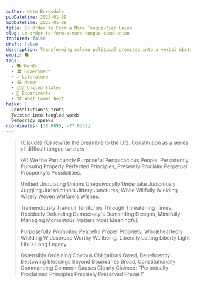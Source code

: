 ```yaml
---
author: Nate Barksdale
pubDatetime: 2025-01-09
modDatetime: 2025-01-09
title: In Order to Form a More Tongue-Tied Union
slug: in-order-to-form-a-more-tongue-tied-union
featured: false
draft: false
description: Transforming solemn political promises into a verbal obstacle course
emoji: 🗣️
tags:
  - 🗣️ Words
  - 🏛️ Government
  - ✍️ Literature
  - 😂 Humor
  - 🇺🇸 United States
  - 🤖 Experiments
  - ➿ What Comes Next_
haiku: |
  Constitution's truth
  Twisted into tangled words
  Democracy speaks
coordinates: [38.8895, -77.0353]
---
```


> {Claude}
> {Q} rewrite the preamble to the U.S. Constitution as a series of difficult tongue twisters
>
> {A} We the Particularly Purposeful Perspicacious People,
> Persistently Pursuing Properly Perfected Principles,
> Presently Proclaim Perpetual Prosperity's Possibilities.
>
> Unified Undulating Unions Unequivocally Undertake
> Judiciously Juggling Jurisdiction's Jittery Junctures,
> While Willfully Wielding Wisely Woven Welfare's Wishes.
>
> Tremendously Tranquil Territories Through Threatening Times,
> Decidedly Defending Democracy's Demanding Designs,
> Mindfully Managing Momentous Matters Most Meaningful.
>
> Purposefully Promoting Peaceful Proper Propriety,
> Wholeheartedly Wielding Widespread Worthy Wellbeing,
> Liberally Letting Liberty Light Life's Long Legacy.
>
> Ostensibly Ordaining Obvious Obligations Owed,
> Beneficently Bestowing Blessings Beyond Boundaries Broad,
> Constitutionally Commanding Common Causes Clearly Claimed:
> "Perpetually Proclaimed Principles Precisely Preserved Prevail!"
